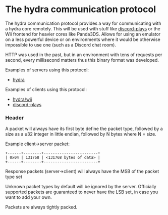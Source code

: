 # The hydra communication protocol

The hydra communication protocol provides a way for communicating with a hydra core
remotely. This will be used with stuff like [discord-plays](https://github.com/OFFTKP/discord-plays)
or the Wii frontend for heavier cores like Panda3DS. Allows for using an emulator on a
less powerful device or on environments where it would be otherwise
impossible to use one (such as a Discord chat room).

HTTP was used in the past, but in an environment with tens of requests per second, every millisecond matters thus
this binary format was developed.

Examples of servers using this protocol:
- [hydra](https://github.com/hydra-emu/hydra)

Examples of clients using this protocol:
- [hydra/wii](https://github.com/hydra-emu/hydra/tree/master/wii)
- [discord-plays](https://github.com/OFFTKP/discord-plays)

### Header

A packet will always have its first byte define the packet type, followed by a size
as a u32 integer in little endian, followed by N bytes where N = size.

Example client->server packet:

```
+------+--------+------------------------+
| 0x04 | 131768 | <131768 bytes of data> |
+------+--------+------------------------+
```

Response packets (server->client) will always have the MSB of the packet type set

Unknown packet types by default will be ignored by the server. Officially supported packets are
guaranteed to never have the LSB set, in case you want to add your own.

Packets are always tightly packed.